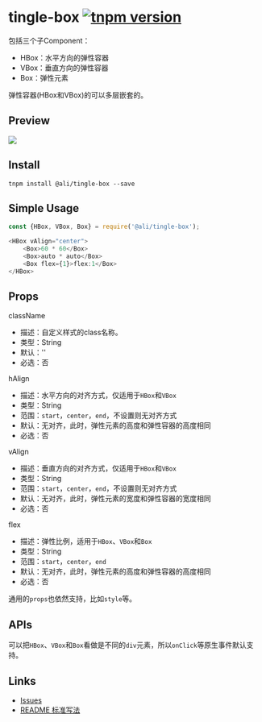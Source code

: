 # tingle-box [![tnpm version](http://web.npm.alibaba-inc.com/badge/v/@ali/tingle-box.svg?style=flat-square)](http://web.npm.alibaba-inc.com/package/@ali/tingle-box)

包括三个子Component：

* HBox：水平方向的弹性容器
* VBox：垂直方向的弹性容器
* Box：弹性元素

弹性容器(HBox和VBox)的可以多层嵌套的。

## Preview

![](https://img.alicdn.com/tps/TB1r5zkIVXXXXauXXXXXXXXXXXX-383-740.png)

## Install

```
tnpm install @ali/tingle-box --save
```

## Simple Usage

```js
const {HBox, VBox, Box} = require('@ali/tingle-box');

<HBox vAlign="center">
    <Box>60 * 60</Box>
    <Box>auto * auto</Box>
    <Box flex={1}>flex:1</Box>
</HBox>
```

## Props

className

* 描述：自定义样式的class名称。 
* 类型：String 
* 默认：'' 
* 必选：否

hAlign

* 描述：水平方向的对齐方式，仅适用于`HBox`和`VBox`
* 类型：String
* 范围：`start`，`center`，`end`，不设置则无对齐方式
* 默认：无对齐，此时，弹性元素的高度和弹性容器的高度相同
* 必选：否

vAlign

* 描述：垂直方向的对齐方式，仅适用于`HBox`和`VBox`
* 类型：String
* 范围：`start`，`center`，`end`，不设置则无对齐方式
* 默认：无对齐，此时，弹性元素的宽度和弹性容器的宽度相同
* 必选：否

flex

* 描述：弹性比例，适用于`HBox`、`VBox`和`Box`
* 类型：String
* 范围：`start`，`center`，`end`
* 默认：无对齐，此时，弹性元素的高度和弹性容器的高度相同
* 必选：否

通用的`props`也依然支持，比如`style`等。

## APIs

可以把`HBox`、`VBox`和`Box`看做是不同的`div`元素，所以`onClick`等原生事件默认支持。

## Links

- [Issues](http://gitlab.alibaba-inc.com/tingle-ui/tingle-box/issues)
- [README 标准写法](http://gitlab.alibaba-inc.com/tingle-ui/doc/blob/master/README%E6%A0%87%E5%87%86%E5%86%99%E6%B3%95.md)
